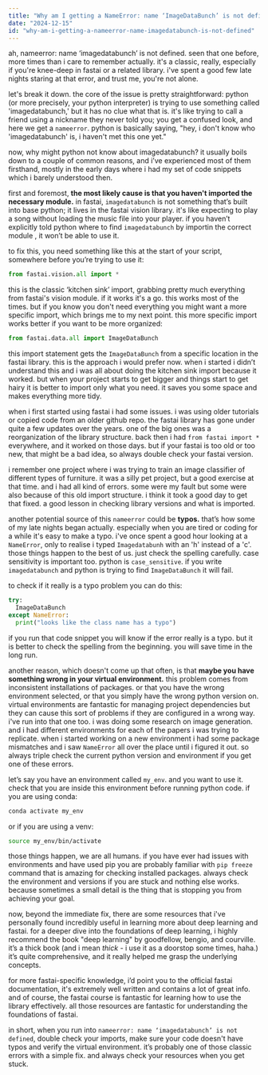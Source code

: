 ```yaml
---
title: "Why am I getting a NameError: name ‘ImageDataBunch’ is not defined?"
date: "2024-12-15"
id: "why-am-i-getting-a-nameerror-name-imagedatabunch-is-not-defined"
---
```


ah, nameerror: name ‘imagedatabunch’ is not defined. seen that one before, more times than i care to remember actually. it's a classic, really, especially if you're knee-deep in fastai or a related library. i've spent a good few late nights staring at that error, and trust me, you're not alone.

let's break it down. the core of the issue is pretty straightforward: python (or more precisely, your python interpreter) is trying to use something called 'imagedatabunch,' but it has no clue what that is. it's like trying to call a friend using a nickname they never told you; you get a confused look, and here we get a `nameerror`. python is basically saying, "hey, i don't know who 'imagedatabunch' is, i haven't met this one yet."

now, why might python not know about imagedatabunch? it usually boils down to a couple of common reasons, and i’ve experienced most of them firsthand, mostly in the early days where i had my set of code snippets which i barely understood then.

first and foremost, **the most likely cause is that you haven't imported the necessary module.** in fastai, `imagedatabunch` is not something that’s built into base python; it lives in the fastai vision library. it's like expecting to play a song without loading the music file into your player. if you haven’t explicitly told python where to find `imagedatabunch` by importin the correct module , it won’t be able to use it.

to fix this, you need something like this at the start of your script, somewhere before you’re trying to use it:

```python
from fastai.vision.all import *
```

this is the classic ‘kitchen sink’ import, grabbing pretty much everything from fastai's vision module. if it works it's a go. this works most of the times.  but if you know you don't need everything you might want a more specific import, which brings me to my next point. this more specific import works better if you want to be more organized:

```python
from fastai.data.all import ImageDataBunch
```

this import statement gets the  `ImageDataBunch` from a specific location in the fastai library. this is the approach i would prefer now. when i started i didn’t understand this and i was all about doing the kitchen sink import because it worked. but when your project starts to get bigger and things start to get hairy it is better to import only what you need. it saves you some space and makes everything more tidy.

when i first started using fastai i had some issues. i was using older tutorials or copied code from an older github repo. the fastai library has gone under quite a few updates over the years. one of the big ones was a reorganization of the library structure. back then i had `from fastai import *` everywhere, and it worked on those days.  but if your fastai is too old or too new, that might be a bad idea, so always double check your fastai version.

i remember one project where i was trying to train an image classifier of different types of furniture. it was a silly pet project, but a good exercise at that time. and i had all kind of errors. some were my fault but some were also because of this old import structure. i think it took a good day to get that fixed. a good lesson in checking library versions and what is imported.

another potential source of this `nameerror` could be **typos.** that’s how some of my late nights began actually. especially when you are tired or coding for a while it's easy to make a typo. i've once spent a good hour looking at a `NameError`, only to realise i typed `Imagedatabunh` with an 'h' instead of a 'c'. those things happen to the best of us. just check the spelling carefully. case sensitivity is important too. python is `case_sensitive`. if you write `imagedatabunch` and python is trying to find `ImageDataBunch` it will fail.

to check if it really is a typo problem you can do this:

```python
try:
  ImageDataBunch
except NameError:
  print("looks like the class name has a typo")

```

if you run that code snippet you will know if the error really is a typo. but it is better to check the spelling from the beginning. you will save time in the long run.

another reason, which doesn't come up that often, is that **maybe you have something wrong in your virtual environment.** this problem comes from inconsistent installations of packages. or that you have the wrong environment selected, or that you simply have the wrong python version on. virtual environments are fantastic for managing project dependencies but they can cause this sort of problems if they are configured in a wrong way. i've run into that one too. i was doing some research on image generation. and i had different environments for each of the papers i was trying to replicate. when i started working on a new environment i had some package mismatches and i saw `NameError` all over the place until i figured it out. so always triple check the current python version and environment if you get one of these errors.

let’s say you have an environment called `my_env`. and you want to use it. check that you are inside this environment before running python code. if you are using conda:

```bash
conda activate my_env
```

or if you are using a venv:

```bash
source my_env/bin/activate
```

those things happen, we are all humans. if you have ever had issues with environments and have used pip you are probably familiar with `pip freeze` command that is amazing for checking installed packages. always check the environment and versions if you are stuck and nothing else works. because sometimes a small detail is the thing that is stopping you from achieving your goal.

now, beyond the immediate fix, there are some resources that i've personally found incredibly useful in learning more about deep learning and fastai. for a deeper dive into the foundations of deep learning, i highly recommend the book "deep learning" by goodfellow, bengio, and courville. it’s a thick book (and i mean _thick_ - i use it as a doorstop some times, haha.) it’s quite comprehensive, and it really helped me grasp the underlying concepts.

for more fastai-specific knowledge, i’d point you to the official fastai documentation, it's extremely well written and contains a lot of great info. and of course, the fastai course is fantastic for learning how to use the library effectively. all those resources are fantastic for understanding the foundations of fastai.

in short, when you run into `nameerror: name ‘imagedatabunch’ is not defined`, double check your imports, make sure your code doesn't have typos and verify the virtual environment. it’s probably one of those classic errors with a simple fix. and always check your resources when you get stuck.

